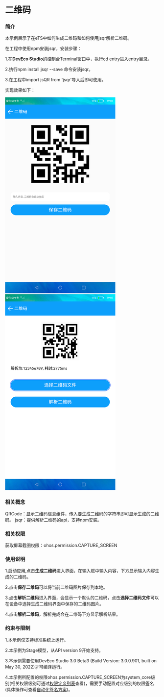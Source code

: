# 二维码

### 简介

本示例展示了在eTS中如何生成二维码和如何使用jsqr解析二维码。

在工程中使用npm安装jsqr，安装步骤：

1.在**DevEco Studio**的控制台Terminal窗口中，执行cd entry进入entry目录。

2.执行npm install jsqr --save 命令安装jsqr。

3.在工程中import jsQR from 'jsqr'导入后即可使用。

实现效果如下：

![create](screenshots/devices/create.png) ![paras](screenshots/devices/paras.png)

### 相关概念

QRCode：显示二维码信息组件，传入要生成二维码的字符串即可显示生成的二维码。
jsqr：提供解析二维码的api，支持npm安装。

### 相关权限

获取屏幕截图权限：ohos.permission.CAPTURE_SCREEN

### 使用说明

1.启动应用,点击**生成二维码**进入界面，在输入框中输入内容，下方显示输入内容生成的二维码。

2.点击**保存二维码**可以将当前二维码图片保存到本地。

3.点击**解析二维码**进入界面，会显示一个默认的二维码，点击**选择二维码文件**可以在设备中选择生成二维码界面中保存的二维码图片。

4.点击**解析二维码**，解析完成会在二维码下方显示解析结果。

### 约束与限制

1.本示例仅支持标准系统上运行。

2.本示例为Stage模型，从API version 9开始支持。

3.本示例需要使用DevEco Studio 3.0 Beta3 (Build Version: 3.0.0.901, built on May 30, 2022)才可编译运行。

4.本示例所配置的权限ohos.permission.CAPTURE_SCREEN为system_core级别(相关权限级别可通过[权限定义列表](https://gitee.com/openharmony/docs/blob/master/zh-cn/application-dev/security/permission-list.md)查看)，需要手动配置对应级别的权限签名(具体操作可查看[自动化签名方案](https://developer.harmonyos.com/cn/docs/documentation/doc-guides/ohos-auto-configuring-signature-information-0000001271659465))。